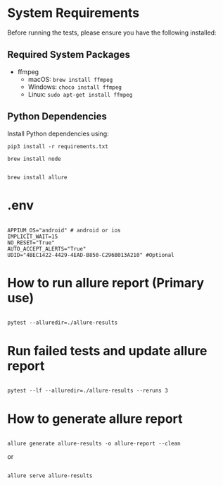 # System Requirements

Before running the tests, please ensure you have the following installed:

## Required System Packages

- ffmpeg
  - macOS: `brew install ffmpeg`
  - Windows: `choco install ffmpeg`
  - Linux: `sudo apt-get install ffmpeg`

## Python Dependencies

Install Python dependencies using:

```
pip3 install -r requirements.txt
```

```
brew install node

```

```

brew install allure

```

# .env

```

APPIUM_OS="android" # android or ios
IMPLICIT_WAIT=15
NO_RESET="True"
AUTO_ACCEPT_ALERTS="True"
UDID="4BEC1422-4429-4EAD-B850-C296B013A210" #Optional

```

# How to run allure report (Primary use)

```

pytest --alluredir=./allure-results

```

# Run failed tests and update allure report

```

pytest --lf --alluredir=./allure-results --reruns 3

```

# How to generate allure report

```

allure generate allure-results -o allure-report --clean

```

or

```

allure serve allure-results

```

```

```
